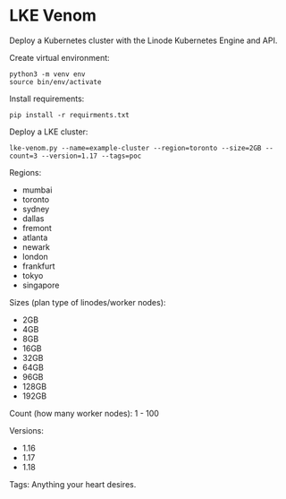 # LKE Venom

Deploy a Kubernetes cluster with the Linode Kubernetes Engine and API.

Create virtual environment:
```
python3 -m venv env
source bin/env/activate
```
Install requirements:
```
pip install -r requirments.txt
```
Deploy a LKE cluster:
```
lke-venom.py --name=example-cluster --region=toronto --size=2GB --count=3 --version=1.17 --tags=poc
```
Regions:
- mumbai
- toronto
- sydney
- dallas
- fremont
- atlanta
- newark
- london
- frankfurt
- tokyo
- singapore

Sizes (plan type of linodes/worker nodes):
- 2GB
- 4GB
- 8GB
- 16GB
- 32GB
- 64GB
- 96GB
- 128GB
- 192GB

Count (how many worker nodes): 1 - 100 

Versions:
- 1.16
- 1.17
- 1.18

Tags: Anything your heart desires.


